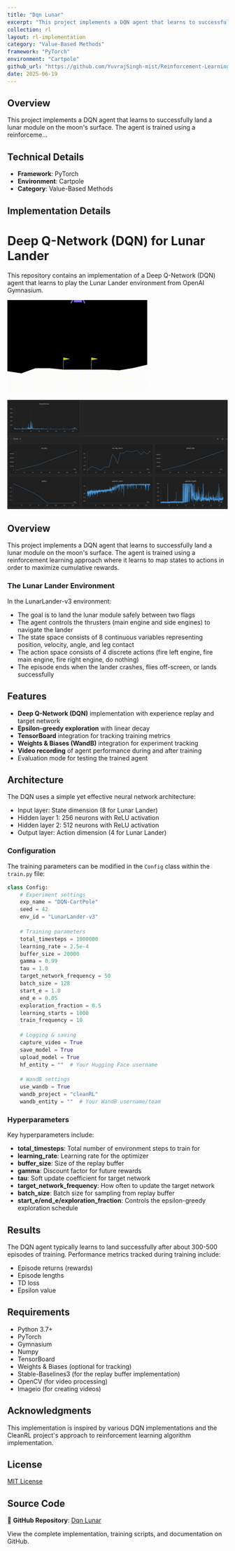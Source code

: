 ```yaml
---
title: "Dqn Lunar"
excerpt: "This project implements a DQN agent that learns to successfully land a lunar module on the moon's surface. The agent is trained using a reinforceme..."
collection: rl
layout: rl-implementation
category: "Value-Based Methods"
framework: "PyTorch"
environment: "Cartpole"
github_url: "https://github.com/YuvrajSingh-mist/Reinforcement-Learning/tree/master/DQN-Lunar"
date: 2025-06-19
---
```


## Overview
This project implements a DQN agent that learns to successfully land a lunar module on the moon's surface. The agent is trained using a reinforceme...

## Technical Details
- **Framework**: PyTorch
- **Environment**: Cartpole
- **Category**: Value-Based Methods

## Implementation Details

# Deep Q-Network (DQN) for Lunar Lander

This repository contains an implementation of a Deep Q-Network (DQN) agent that learns to play the Lunar Lander environment from OpenAI Gymnasium.

![Lunar Lander Demo](https://raw.githubusercontent.com/YuvrajSingh-mist/Reinforcement-Learning/master/DQN-Lunar/images/output.gif)

![Lunar Lander Training Visualization](https://raw.githubusercontent.com/YuvrajSingh-mist/Reinforcement-Learning/master/DQN-Lunar/images/image.png)
## Overview

This project implements a DQN agent that learns to successfully land a lunar module on the moon's surface. The agent is trained using a reinforcement learning approach where it learns to map states to actions in order to maximize cumulative rewards.

### The Lunar Lander Environment

In the LunarLander-v3 environment:
- The goal is to land the lunar module safely between two flags
- The agent controls the thrusters (main engine and side engines) to navigate the lander
- The state space consists of 8 continuous variables representing position, velocity, angle, and leg contact
- The action space consists of 4 discrete actions (fire left engine, fire main engine, fire right engine, do nothing)
- The episode ends when the lander crashes, flies off-screen, or lands successfully

## Features

- **Deep Q-Network (DQN)** implementation with experience replay and target network
- **Epsilon-greedy exploration** with linear decay
- **TensorBoard** integration for tracking training metrics
- **Weights & Biases (WandB)** integration for experiment tracking
- **Video recording** of agent performance during and after training
- Evaluation mode for testing the trained agent

## Architecture

The DQN uses a simple yet effective neural network architecture:
- Input layer: State dimension (8 for Lunar Lander)
- Hidden layer 1: 256 neurons with ReLU activation
- Hidden layer 2: 512 neurons with ReLU activation 
- Output layer: Action dimension (4 for Lunar Lander)


### Configuration

The training parameters can be modified in the `Config` class within the `train.py` file:

```python
class Config:
    # Experiment settings
    exp_name = "DQN-CartPole"
    seed = 42
    env_id = "LunarLander-v3"
    
    # Training parameters
    total_timesteps = 1000000
    learning_rate = 2.5e-4
    buffer_size = 20000 
    gamma = 0.99
    tau = 1.0
    target_network_frequency = 50
    batch_size = 128
    start_e = 1.0
    end_e = 0.05
    exploration_fraction = 0.5
    learning_starts = 1000
    train_frequency = 10
    
    # Logging & saving
    capture_video = True
    save_model = True
    upload_model = True
    hf_entity = ""  # Your Hugging Face username
    
    # WandB settings
    use_wandb = True
    wandb_project = "cleanRL"
    wandb_entity = ""  # Your WandB username/team
```

### Hyperparameters

Key hyperparameters include:

- **total_timesteps**: Total number of environment steps to train for
- **learning_rate**: Learning rate for the optimizer
- **buffer_size**: Size of the replay buffer
- **gamma**: Discount factor for future rewards
- **tau**: Soft update coefficient for target network
- **target_network_frequency**: How often to update the target network
- **batch_size**: Batch size for sampling from replay buffer
- **start_e/end_e/exploration_fraction**: Controls the epsilon-greedy exploration schedule

## Results

The DQN agent typically learns to land successfully after about 300-500 episodes of training. Performance metrics tracked during training include:

- Episode returns (rewards)
- Episode lengths
- TD loss
- Epsilon value

## Requirements

- Python 3.7+
- PyTorch
- Gymnasium
- Numpy
- TensorBoard
- Weights & Biases (optional for tracking)
- Stable-Baselines3 (for the replay buffer implementation)
- OpenCV (for video processing)
- Imageio (for creating videos)

## Acknowledgments

This implementation is inspired by various DQN implementations and the CleanRL project's approach to reinforcement learning algorithm implementation.

## License

[MIT License](LICENSE)

## Source Code
📁 **GitHub Repository**: [Dqn Lunar](https://github.com/YuvrajSingh-mist/Reinforcement-Learning/tree/master/DQN-Lunar)

View the complete implementation, training scripts, and documentation on GitHub.
